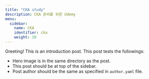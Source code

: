 ```yaml
---
title: "CKA study"
description: CKA 준비를 위한 Udemy
menu:
  sidebar:
    name: CKA
    identifier: cka
    weight: 10
---
```


Greeting! This is an introduction post. This post tests the followings:

- Hero image is in the same directory as the post.
- This post should be at top of the sidebar.
- Post author should be the same as specified in `author.yaml` file.

